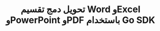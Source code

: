 ﻿---
title: تحويل دمج تقسيم Word وExcel وPowerPoint وPDF باستخدام Go SDK
description: تحويل مجاني لبرامج Microsoft Word وExcel وPowerPoint وPDF باستخدام Go Cloud APIs وSDKs. قم أيضًا بإنشاء وتحرير وعرض مستندات Microsoft Word وOpenOffice في السحابة.
---
